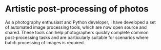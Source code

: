 # Artistic post-processing of photos
As a photography enthusiast and Python developer, I have developed a set of automated image processing tools, which are now open source and shared. These tools can help photographers quickly complete common post-processing tasks and are particularly suitable for scenarios where batch processing of images is required.
